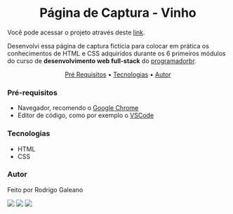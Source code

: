 <h1 align="center">Página de Captura - Vinho</h1>

Você pode acessar o projeto através deste <a href="https://rodrigogaleano.github.io/landingpage_wine/" target="_blank">link</a>.

Desenvolvi essa página de captura fictícia para colocar em prática os conhecimentos de HTML e CSS adquiridos durante os 6 primeiros módulos do curso de <strong>desenvolvimento web full-stack</strong> do <a href="https://programadorbr.com/" target="_blank">programadorbr</a>.

<p align="center">
 <a href="#pré-requisitos">Pré Requisitos</a> •
 <a href="#tecnologias">Tecnologias</a> •
 <a href="#autor">Autor</a>
</p>


### Pré-requisitos

- Navegador, recomendo o [Google Chrome](https://www.google.com/intl/pt-BR/chrome/)
- Editor de código,  como por exemplo o [VSCode](https://code.visualstudio.com/)

### Tecnologias

<ul>
  <li>HTML</li>
  <li>CSS</li>
</ul>

### Autor

Feito por Rodrigo Galeano

<a href="https://instagram.com/rodrigo1galeano" target="_blank"><img src="https://img.shields.io/badge/Instagram-E4405F?style=for-the-badge&logo=instagram&logoColor=white" target="_blank"></a>
<a href = "mailto:rodrigo1galeano@gmail.com"><img src="https://img.shields.io/badge/Gmail-D14836?style=for-the-badge&logo=gmail&logoColor=white" target="_blank"></a>
<a href="https://www.linkedin.com/in/rodrigo-galeano-63712b197/" target="_blank"><img src="https://img.shields.io/badge/LinkedIn-0077B5?style=for-the-badge&logo=linkedin&logoColor=white" target="_blank"></a> 
